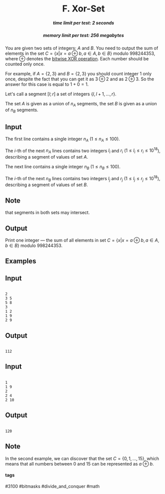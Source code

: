 <h1 style='text-align: center;'> F. Xor-Set</h1>

<h5 style='text-align: center;'>time limit per test: 2 seconds</h5>
<h5 style='text-align: center;'>memory limit per test: 256 megabytes</h5>

You are given two sets of integers: $A$ and $B$. You need to output the sum of elements in the set $C = \{x | x = a \oplus b, a \in A, b \in B\}$ modulo $998244353$, where $\oplus$ denotes the [bitwise XOR operation](https://en.wikipedia.org/wiki/Bitwise_operation#XOR). Each number should be counted only once.

For example, if $A = \{2, 3\}$ and $B = \{2, 3\}$ you should count integer $1$ only once, despite the fact that you can get it as $3 \oplus 2$ and as $2 \oplus 3$. So the answer for this case is equal to $1 + 0 = 1$.

Let's call a segment $[l; r]$ a set of integers $\{l, l+1, \dots, r\}$.

The set $A$ is given as a union of $n_A$ segments, the set $B$ is given as a union of $n_B$ segments.

## Input

The first line contains a single integer $n_A$ ($1 \le n_A \le 100$).

The $i$-th of the next $n_A$ lines contains two integers $l_i$ and $r_i$ ($1 \le l_i \le r_i \le 10^{18}$), describing a segment of values of set $A$.

The next line contains a single integer $n_B$ ($1 \le n_B \le 100$).

The $i$-th of the next $n_B$ lines contains two integers $l_j$ and $r_j$ ($1 \le l_j \le r_j \le 10^{18}$), describing a segment of values of set $B$.

## Note

 that segments in both sets may intersect.

## Output

Print one integer — the sum of all elements in set $C = \{x | x = a \oplus b, a \in A, b \in B\}$ modulo $998244353$.

## Examples

## Input


```

2
3 5
5 8
3
1 2
1 9
2 9

```
## Output


```

112

```
## Input


```

1
1 9
2
2 4
2 10

```
## Output


```

120

```
## Note

In the second example, we can discover that the set $C = \{0,1,\dots,15\}$, which means that all numbers between $0$ and $15$ can be represented as $a \oplus b$.



#### tags 

#3100 #bitmasks #divide_and_conquer #math 